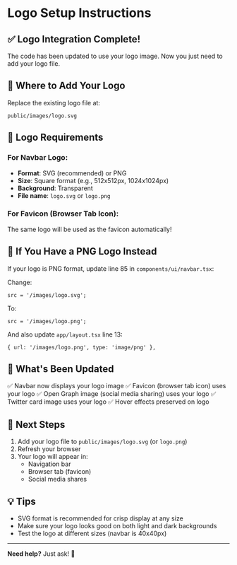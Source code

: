 # Logo Setup Instructions

## ✅ Logo Integration Complete!

The code has been updated to use your logo image. Now you just need to add your logo file.

## 📁 Where to Add Your Logo

Replace the existing logo file at:

```
public/images/logo.svg
```

## 🎨 Logo Requirements

### For Navbar Logo:

- **Format**: SVG (recommended) or PNG
- **Size**: Square format (e.g., 512x512px, 1024x1024px)
- **Background**: Transparent
- **File name**: `logo.svg` or `logo.png`

### For Favicon (Browser Tab Icon):

The same logo will be used as the favicon automatically!

## 🔄 If You Have a PNG Logo Instead

If your logo is PNG format, update line 85 in `components/ui/navbar.tsx`:

Change:

```tsx
src = '/images/logo.svg';
```

To:

```tsx
src = '/images/logo.png';
```

And also update `app/layout.tsx` line 13:

```tsx
{ url: '/images/logo.png', type: 'image/png' },
```

## 📝 What's Been Updated

✅ Navbar now displays your logo image
✅ Favicon (browser tab icon) uses your logo
✅ Open Graph image (social media sharing) uses your logo
✅ Twitter card image uses your logo
✅ Hover effects preserved on logo

## 🚀 Next Steps

1. Add your logo file to `public/images/logo.svg` (or `logo.png`)
2. Refresh your browser
3. Your logo will appear in:
   - Navigation bar
   - Browser tab (favicon)
   - Social media shares

## 💡 Tips

- SVG format is recommended for crisp display at any size
- Make sure your logo looks good on both light and dark backgrounds
- Test the logo at different sizes (navbar is 40x40px)

---

**Need help?** Just ask! 🎨
